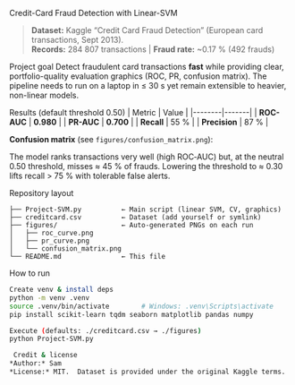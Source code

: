 Credit-Card Fraud Detection with Linear-SVM

> **Dataset:** Kaggle “Credit Card Fraud Detection” (European card transactions, Sept 2013).  
> **Records:** 284 807 transactions   |   **Fraud rate:** ~0.17 % (492 frauds)

Project goal
Detect fraudulent card transactions **fast** while providing clear, portfolio-quality evaluation graphics (ROC, PR, confusion matrix).  The pipeline needs to run on a laptop in ≤ 30 s yet remain extensible to heavier, non-linear models.

Results (default threshold 0.50)
| Metric | Value |
|--------|-------|
| **ROC-AUC** | **0.980** |
| **PR-AUC** | **0.700** |
| **Recall** | 55 % |
| **Precision** | 87 % |

**Confusion matrix** (see `figures/confusion_matrix.png`):

The model ranks transactions very well (high ROC‑AUC) but, at the neutral 0.50 threshold, misses ≈ 45 % of frauds.  Lowering the threshold to ≈ 0.30 lifts recall > 75 % with tolerable false alerts.

Repository layout
```
├── Project-SVM.py          ← Main script (linear SVM, CV, graphics)
├── creditcard.csv          ← Dataset (add yourself or symlink)
├── figures/                ← Auto‑generated PNGs on each run
│   ├── roc_curve.png
│   ├── pr_curve.png
│   └── confusion_matrix.png
└── README.md               ← This file
```

How to run
```bash
Create venv & install deps
python -m venv .venv
source .venv/bin/activate        # Windows: .venv\Scripts\activate
pip install scikit-learn tqdm seaborn matplotlib pandas numpy

Execute (defaults: ./creditcard.csv → ./figures)
python Project-SVM.py

 Credit & license
*Author:* Sam 
*License:* MIT.  Dataset is provided under the original Kaggle terms.

